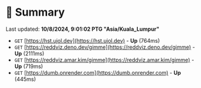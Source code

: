 # 📖 Summary
Last updated: **10/8/2024, 9:01:02 PTG "Asia/Kuala_Lumpur"**

- `GET` [https://hst.ujol.dev](https://hst.ujol.dev) - **Up** (764ms)
- `GET` [https://reddviz.deno.dev/gimme](https://reddviz.deno.dev/gimme) - **Up** (2111ms)
- `GET` [https://reddviz.amar.kim/gimme](https://reddviz.amar.kim/gimme) - **Up** (719ms)
- `GET` [https://dumb.onrender.com](https://dumb.onrender.com) - **Up** (445ms)
